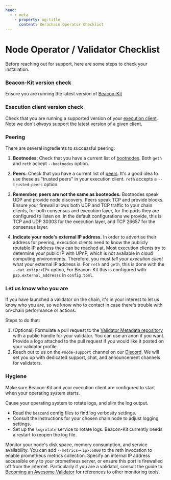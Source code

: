 ```yaml
---
head:
  - - meta
    - property: og:title
      content: Berachain Operator Checklist
---
```


# Node Operator / Validator Checklist

Before reaching out for support, here are some steps to check your installation.

### Beacon-Kit version check
Ensure you are running the latest version of [Beacon-Kit](https://github.com/berachain/beacon-kit) 

### Execution client version check
Check that you are running a supported version of your [execution client](/nodes/evm-execution). Note we don't _always_ support the latest version of a given client.

### Peering

There are several ingredients to successful peering:
1. **Bootnodes**: Check that you have a current list of [bootnodes](https://github.com/berachain/beacon-kit/blob/main/testing/networks/80094/el-bootnodes.txt).  Both `geth` and `reth` accept `--bootnodes` option.
2. **Peers**: Check that you have a current list of [peers](https://github.com/berachain/beacon-kit/blob/main/testing/networks/80094/el-peers.txt). It's a good idea to use these as "trusted peers" in your execution client.  `reth` accepts a `--trusted-peers` option.
3. **Remember, peers are not the same as bootnodes.**  Bootnodes speak UDP and provide node discovery. Peers speak TCP and provide blocks.  Ensure your firewall allows both UDP and TCP traffic to your chain clients, for both consensus and execution layer, for the ports they are configured to listen on. In the default configurations we provide, this is TCP and UDP 30303 for the execution layer, and TCP 26657 for the consensus layer.

4. **Indicate your node's external IP address.**  In order to advertise their address for peering, execution clients need to know the publicly routable IP address they can be reached at.  Most execution clients try to determine your public IP with UPnP, which is not available in cloud computing environments. Therefore, you must _tell your execution client_ what your external IP address is. For `reth` and `geth`, this is  done with the `--nat extip:<IP>` option, For Beacon-Kit this is configured with `p2p.external_addresss` in `config.toml`.

### Let us know who you are

If you have launched a validator on the chain, it's in your interest to let us know who you are, so we know who to contact in case there's trouble with on-chain performance or actions.

Steps to do that:
1. (Optional) Formulate a pull request to the [Validator Metadata repository](https://github.com/berachain/metadata) with a public handle for your validator. You can use an anon if you want.  Provide a logo attached to the pull request if you would like it posted on your validator profile.
2. Reach out to us on the `#node-support` channel on our [Discord](https://github.com/berachain). We will set you up with dedicated support, chat, and announcement channels for validators.


### Hygiene

Make sure Beacon-Kit and your execution client are configured to start when your operating system starts. 

Cause your operating system to rotate logs, and slim the log output.
   - Read the `beacond` config files to find log verbosity settings.
   - Consult the instructions for your chosen chain node to adjust logging settings.
   - Set up the `logrotate` service to rotate logs. Beacon-Kit currently needs a restart to reopen the log file.

Monitor your node's disk space, memory consumption, and service availability. You can add `--metrics=<ip>:6060` to the reth invocation to enable prometheus metrics collection. Specify an internal IP address accessible only to your prometheus server, or ensure this port is firewalled off from the internet.
Particularly if you are a validator, consult the guide to [Becoming an Awesome Validator](https://github.com/chuck-bear/awesome-berachain-validators/tree/main) for references to other monitoring tools.
